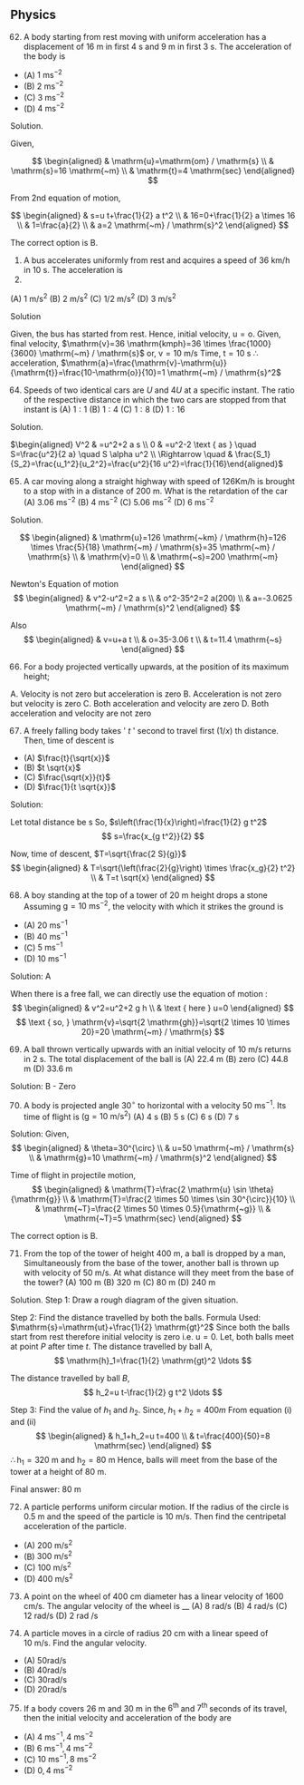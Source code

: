 Physics
------

62. A body starting from rest moving with uniform acceleration has a displacement of $16 \mathrm{~m}$ in first $4 \mathrm{~s}$ and $9 \mathrm{~m}$ in first $3 \mathrm{~s}$. The acceleration of the body is
* (A) $1 \mathrm{~ms}^{-2}$
* (B) $2 \mathrm{~ms}^{-2}$
* (C) $3 \mathrm{~ms}^{-2}$
* (D) $4 \mathrm{~ms}^{-2}$

Solution.

Given,

$$
\begin{aligned}
& \mathrm{u}=\mathrm{om} / \mathrm{s} \\
& \mathrm{s}=16 \mathrm{~m} \\
& \mathrm{t}=4 \mathrm{sec}
\end{aligned}
$$



From 2nd equation of motion,

$$
\begin{aligned}
& s=u t+\frac{1}{2} a t^2 \\
& 16=0+\frac{1}{2} a \times 16 \\
& 1=\frac{a}{2} \\
& a=2 \mathrm{~m} / \mathrm{s}^2
\end{aligned}
$$

The correct option is B.

1.  A bus accelerates uniformly from rest and acquires a speed of $36 \mathrm{~km} / \mathrm{h}$ in $10 \mathrm{~s}$. The acceleration is
2.  
(A) $1 \mathrm{~m} / \mathrm{s}^2$
(B) $2 \mathrm{~m} / \mathrm{s}^2$
(C) $1 / 2 \mathrm{~m} / \mathrm{s}^2$
(D) $3 \mathrm{~m} / \mathrm{s}^2$

Solution

Given, the bus has started from rest.
Hence, initial velocity, $\mathrm{u}=\mathrm{o}$.
Given, final velocity, $\mathrm{v}=36 \mathrm{kmph}=36 \times \frac{1000}{3600} \mathrm{~m} / \mathrm{s}$ or, $\mathrm{v}=10 \mathrm{~m} / \mathrm{s}$
Time, $\mathrm{t}=10 \mathrm{~s}$
$\therefore$ acceleration, $\mathrm{a}=\frac{\mathrm{v}-\mathrm{u}}{\mathrm{t}}=\frac{10-\mathrm{o}}{10}=1 \mathrm{~m} / \mathrm{s}^2$


64. Speeds of two identical cars are $U$ and $4 U$ at a specific instant. The ratio of the respective distance in which the two cars are stopped from that instant is
(A) $1: 1$
(B) $1: 4$
(C) $1: 8$
(D) $1: 16$

Solution. 

$\begin{aligned} V^2 & =u^2+2 a s \\ 0 & =u^2-2 \text { as } \quad S=\frac{u^2}{2 a} \quad S \alpha u^2 \\ \Rightarrow \quad & \frac{S_1}{S_2}=\frac{u_1^2}{u_2^2}=\frac{u^2}{16 u^2}=\frac{1}{16}\end{aligned}$

65. A car moving along a straight highway with speed of $126 \mathrm{Km} / \mathrm{h}$ is brought to a stop with in a distance of 200 $\mathrm{m}$. What is the retardation of the car
(A) $3.06 \mathrm{~ms}^{-2}$
(B) $4 \mathrm{~ms}^{-2}$
(C) $5.06 \mathrm{~ms}^{-2}$
(D) $6 \mathrm{~ms}^{-2}$

Solution.

$$
\begin{aligned}
& \mathrm{u}=126 \mathrm{~km} / \mathrm{h}=126 \times \frac{5}{18} \mathrm{~m} / \mathrm{s}=35 \mathrm{~m} / \mathrm{s} \\
& \mathrm{v}=0 \\
& \mathrm{~s}=200 \mathrm{~m}
\end{aligned}
$$

Newton's Equation of motion
$$
\begin{aligned}
& v^2-u^2=2 a s \\
& o^2-35^2=2 a(200) \\
& a=-3.0625 \mathrm{~m} / \mathrm{s}^2
\end{aligned}
$$

Also
$$
\begin{aligned}
& v=u+a t \\
& o=35-3.06 t \\
& t=11.4 \mathrm{~s}
\end{aligned}
$$

66.  For a body projected vertically upwards, at the position of its maximum height;

A. Velocity is not zero but acceleration is zero
B. Acceleration is not zero but velocity is zero
C. Both acceleration and velocity are zero
D. Both acceleration and velocity are not zero


67.    A freely falling body takes ' $t$ ' second to travel first $(1 / x)$ th distance. Then, time of descent is
    
* (A) $\frac{t}{\sqrt{x}}$
* (B) $t \sqrt{x}$
* (C) $\frac{\sqrt{x}}{t}$
* (D) $\frac{1}{t \sqrt{x}}$

Solution:

Let total distance be $\mathrm{s}$
So, $s\left(\frac{1}{x}\right)=\frac{1}{2} g t^2$
$$
s=\frac{x_{g t^2}}{2}
$$

Now, time of descent, $T=\sqrt{\frac{2 S}{g}}$
$$
\begin{aligned}
& T=\sqrt{\left(\frac{2}{g}\right) \times \frac{x_g}{2} t^2} \\
& T=t \sqrt{x}
\end{aligned}
$$

68.   A boy standing at the top of a tower of $20 \mathrm{~m}$ height drops a stone Assuming $\mathrm{g}=10 \mathrm{~ms}^{-2}$, the velocity with which it strikes the ground is
    
* (A) $20 \mathrm{~ms}^{-1}$
* (B) $40 \mathrm{~ms}^{-1}$
* (C) $5 \mathrm{~ms}^{-1}$
* (D) $10 \mathrm{~ms}^{-1}$

Solution: A

When there is a free fall, we can directly use the equation of motion :
$$
\begin{aligned}
& v^2=u^2+2 g h \\
& \text { here } u=0
\end{aligned}
$$
$$
\text { so, } \mathrm{v}=\sqrt{2 \mathrm{gh}}=\sqrt{2 \times 10 \times 20}=20 \mathrm{~m} / \mathrm{s}
$$


69.   A ball thrown vertically upwards with an initial velocity of 10 m/s returns in 2 s. The total displacement of the
ball is
(A) 22.4 m (B) zero (C) 44.8 m (D) 33.6 m

Solution: B - Zero

70.  A body is projected angle $30^{\circ}$ to horizontal with a velocity $50 \mathrm{~ms}^{-1}$. Its time of flight is $\left(\mathrm{g}=10 \mathrm{~m} / \mathrm{s}^2\right)$
(A) $4 \mathrm{~s}$
(B) $5 \mathrm{~s}$
(C) $6 \mathrm{~s}$
(D) $7 \mathrm{~s}$

Solution: 
Given,
$$
\begin{aligned}
& \theta=30^{\circ} \\
& u=50 \mathrm{~m} / \mathrm{s} \\
& \mathrm{g}=10 \mathrm{~m} / \mathrm{s}^2
\end{aligned}
$$

Time of flight in projectile motion,
$$
\begin{aligned}
& \mathrm{T}=\frac{2 \mathrm{u} \sin \theta}{\mathrm{g}} \\
& \mathrm{T}=\frac{2 \times 50 \times \sin 30^{\circ}}{10} \\
& \mathrm{~T}=\frac{2 \times 50 \times 0.5}{\mathrm{~g}} \\
& \mathrm{~T}=5 \mathrm{sec}
\end{aligned}
$$

The correct option is $\mathrm{B}$.

71.  From the top of the tower of height 400 m, a ball is dropped by a man, Simultaneously from the base of the
tower, another ball is thrown up with velocity of 50 m/s. At what distance will they meet from the base of the
tower?
(A) 100 m (B) 320 m (C) 80 m (D) 240 m


Solution.
Step 1: Draw a rough diagram of the given situation.

Step 2: Find the distance travelled by both the balls.
Formula Used: $\mathrm{s}=\mathrm{ut}+\frac{1}{2} \mathrm{gt}^2$
Since both the balls start from rest therefore initial velocity is zero i.e. $\mathrm{u}=0$.
Let, both balls meet at point $P$ after time $t$.
The distance travelled by ball A,
$$
\mathrm{h}_1=\frac{1}{2} \mathrm{gt}^2 \ldots
$$

The distance travelled by ball $B$,
$$
h_2=u t-\frac{1}{2} g t^2 \ldots
$$

Step 3: Find the value of $h_1$ and $h_2$.
Since, $h_1+h_2=400 m$
From equation (i) and (ii)
$$
\begin{aligned}
& h_1+h_2=u t=400 \\
& t=\frac{400}{50}=8 \mathrm{sec}
\end{aligned}
$$
$\therefore \mathrm{h}_1=320 \mathrm{~m}$ and $\mathrm{h}_2=80 \mathrm{~m}$
Hence, balls will meet from the base of the tower at a height of $80 \mathrm{~m}$.

Final answer: $80 \mathrm{~m}$

72. A particle performs uniform circular motion. If the radius of the circle is $0.5 \mathrm{~m}$ and the speed of the particle is $10 \mathrm{~m} / \mathrm{s}$. Then find the centripetal acceleration of the particle.
* (A) $200 \mathrm{~m} / \mathrm{s}^2$
* (B) $300 \mathrm{~m} / \mathrm{s}^2$
* (C) $100 \mathrm{~m} / \mathrm{s}^2$
* (D) $400 \mathrm{~m} / \mathrm{s}^2$

73.  A point on the wheel of 400 cm diameter has a linear velocity of 1600 cm/s. The angular velocity of the
wheel is __
(A) 8 rad/s (B) 4 rad/s (C) 12 rad/s (D) 2 rad /s

74. A particle moves in a circle of radius $20 \mathrm{~cm}$ with a linear speed of $10 \mathrm{~m} / \mathrm{s}$. Find the angular velocity.
* (A) $50 \mathrm{rad} / \mathrm{s}$
* (B) $40 \mathrm{rad} / \mathrm{s}$
* (C) $30 \mathrm{rad} / \mathrm{s}$
* (D) $20 \mathrm{rad} / \mathrm{s}$

75. If a body covers $26 \mathrm{~m}$ and $30 \mathrm{~m}$ in the $6^{\text {th }}$ and $7^{\text {th }}$ seconds of its travel, then the initial velocity and acceleration of the body are
* (A) $4 \mathrm{~ms}^{-1}, 4 \mathrm{~ms}^{-2}$
* (B) $6 \mathrm{~ms}^{-1}, 4 \mathrm{~ms}^{-2}$
* (C) $10 \mathrm{~ms}^{-1}, 8 \mathrm{~ms}^{-2}$
* (D) $0,4 \mathrm{~ms}^{-2}$